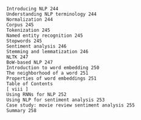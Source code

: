 	
		Introducing NLP 244
		Understanding NLP terminology 244
		Normalization 244
		Corpus 245
		Tokenization 245
		Named entity recognition 245
		Stopwords 245
		Sentiment analysis 246
		Stemming and lemmatization 246
		NLTK 247
		BoW-based NLP 247
		Introduction to word embedding 250
		The neighborhood of a word 251
		Properties of word embeddings 251
		Table of Contents
		[ viii ]
		Using RNNs for NLP 252
		Using NLP for sentiment analysis 253
		Case study: movie review sentiment analysis 255
		Summary 258
